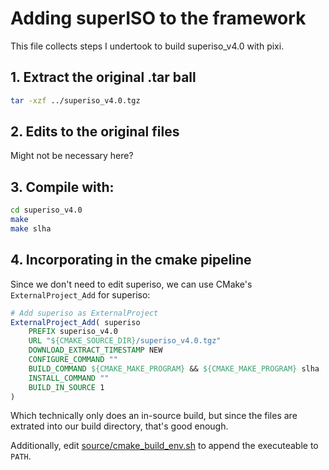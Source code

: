 # Adding superISO to the framework

This file collects steps I undertook to build superiso_v4.0 with pixi.

## 1. Extract the original .tar ball
```bash
tar -xzf ../superiso_v4.0.tgz
```

## 2. Edits to the original files

Might not be necessary here?

## 3. Compile with:
```bash
cd superiso_v4.0
make
make slha
```

## 4. Incorporating in the cmake pipeline

Since we don't need to edit superiso, we can use CMake's `ExternalProject_Add` for superiso:
```cmake
# Add superiso as ExternalProject
ExternalProject_Add( superiso
    PREFIX superiso_v4.0
    URL "${CMAKE_SOURCE_DIR}/superiso_v4.0.tgz"
    DOWNLOAD_EXTRACT_TIMESTAMP NEW
    CONFIGURE_COMMAND ""
    BUILD_COMMAND ${CMAKE_MAKE_PROGRAM} && ${CMAKE_MAKE_PROGRAM} slha
    INSTALL_COMMAND ""
    BUILD_IN_SOURCE 1
)
```

Which technically only does an in-source build, but since the files are extrated into our build directory, that's good enough.

Additionally, edit [source/cmake_build_env.sh](../source/cmake_build_env.sh) to append the executeable to `PATH`.
